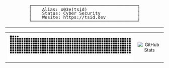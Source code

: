 <pre align="center" style="line-height:0.9;">
┌────────────────────────────────────────┐
│    Alias: x03e(tsid)                   │
│    Status: Cyber Security              │
│    Wesite: https://tsid.dev            │
└────────────────────────────────────────┘
</pre>
---

<table>
  <tr>
    <td align="center">
      <img src="https://raw.githubusercontent.com/vmbx/vmbx/output/snake.svg" alt="Snake animation" style="max-height: 150px; width: auto; object-fit: contain;" />
    </td>
    <td align="center">
      <img src="https://github-readme-streak-stats.herokuapp.com/?user=vmbx&theme=dark" alt="GitHub Stats" style="max-height: 150px; width: auto; object-fit: contain;" />
    </td>
  </tr>
</table>

